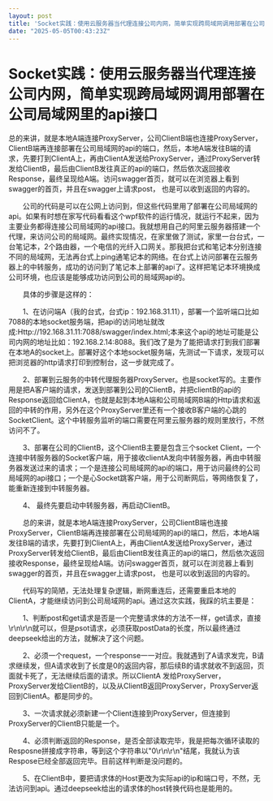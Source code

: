 ```yaml
---
layout: post
title: 'Socket实践：使用云服务器当代理连接公司内网，简单实现跨局域网调用部署在公司局域网里的api接口'
date: "2025-05-05T00:43:23Z"
---
```

Socket实践：使用云服务器当代理连接公司内网，简单实现跨局域网调用部署在公司局域网里的api接口
==================================================

总的来讲，就是本地A端连接ProxyServer，公司ClientB端也连接ProxyServer，ClientB端再连接部署在公司局域网的api的端口，然后，本地A端发往B端的请求，先要打到ClientA上，再由ClientA发送给ProxyServer，通过ProxyServer转发给ClientB，最后由ClientB发往真正的api的端口，然后依次返回接收Response，最终呈现给A端。访问swagger首页，就可以在浏览器上看到swagger的首页，并且在swagger上请求post， 也是可以收到返回的内容的。

　　公司的代码是可以在公网上访问到，但这些代码里用了部署在公司局域网的api。如果有时想在家写代码看看这个wpf软件的运行情况，就运行不起来，因为主要业务都得连接公司局域网的api接口。我就想用自己的阿里云服务器搭建一个代理，来访问公司的局域网。最终实现情况，在家里做了测试，家里一台台式，一台笔记本，2个路由器，一个电信的光纤入口网关。那我把台式和笔记本分别连接不同的局域网，无法再台式上ping通笔记本的网络。在台式上访问部署在云服务器上的中转服务，成功的访问到了笔记本上部署的api了。这样把笔记本环境换成公司环境，也应该是能够成功访问到公司的局域网api的。

　　具体的步骤是这样的：

　　1、在访问端A（我的台式，台式ip：192.168.31.11），部署一个监听端口比如7088的本地socket服务端，把api的访问地址就改成:Http://192.168.31.11:7088/swagger/index.html;本来这个api的地址可能是公司内网的地址比如：192.168.2.14:8088。我们改了是为了能把请求打到我们部署在本地A的socket上。部署好这个本地socket服务端，先测试一下请求，发现可以把浏览器的http请求打印到控制台，这一步就完成了。

　　2、部署到云服务的中转代理服务器ProxyServer。也是socket写的。主要作用是把A客户端的请求，发送到部署到公司的ClientB，并把clientB的api的Response返回给ClientA，也就是起到本地A端和公司局域网B端的Http请求和返回的中转的作用，另外在这个ProxyServer里还有一个接收B客户端的心跳的SocketClient。这个中转服务监听的端口需要在阿里云服务器的规则里放行，不然访问不了。

　　3、部署在公司的ClientB，这个ClientB主要是包含三个socket Client，一个连接中转服务器的Socket客户端，用于接收clientA发向中转服务器，再由中转服务器发送过来的请求；一个是连接公司局域网的api的端口，用于访问最终的公司局域网的api接口；一个是心Socket跳客户端，用于公司断网后，等网络恢复了，能重新连接到中转服务器。

　　4、 最终先要启动中转服务器，再启动ClientB。

　　总的来讲，就是本地A端连接ProxyServer，公司ClientB端也连接ProxyServer，ClientB端再连接部署在公司局域网的api的端口，然后，本地A端发往B端的请求，先要打到ClientA上，再由ClientA发送给ProxyServer，通过ProxyServer转发给ClientB，最后由ClientB发往真正的api的端口，然后依次返回接收Response，最终呈现给A端。访问swagger首页，就可以在浏览器上看到swagger的首页，并且在swagger上请求post， 也是可以收到返回的内容的。

　　代码写的简陋，无法处理复杂逻辑，断网重连后，还需要重启本地的ClientA，才能继续访问到公司局域网的api。通过这次实践，我踩的坑主要是：

　　1、判断post和get请求是否是一个完整请求体的方法不一样，get请求，直接\\r\\n\\r\\n就可以，但是psot请求，必须获取postData的长度，所以最终通过deepseek给出的方法，就解决了这个问题。

　　2、必须一个request，一个response一一对应。我就遇到了A请求发完，B请求继续发，但A请求收到了长度是0的返回内容，那后续B的请求就收不到返回，页面就卡死了，无法继续后面的请求。所以ClientA 发给ProxyServer，ProxyServer发给ClientB的，以及从ClientB返回ProxyServer，ProxyServer返回到ClientA。都是同步的。

　　3、一次请求就必须新建一个Client连接到ProxyServer，但连接到ProxyServer的ClientB只能是一个。

　　4、必须判断返回的Response，是否全部读取完毕，我是把每次循环读取的Resposne拼接成字符串，等到这个字符串以"0\\r\\n\\r\\n"结尾，我就认为该Respose已经全部返回完毕。目前这样判断是没问题的。

　　5、在ClientB中，要把请求体的Host更改为实际api的ip和端口号，不然，无法访问到api。通过deepseek给出的请求体的host转换代码也是能用的。
